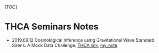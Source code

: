 [TOC]

# THCA Seminars Notes

- 2019.09.12 Cosmological Inference using Gravitational Wave Standard Sirens: A Mock Data Challenge, [THCA link](http://astro.tsinghua.edu.cn/index.php/events/calendar/eventdetail/491/-/cosmological-inference-using-gravitational-wave-standard-sirens-a-mock-data-challenge), [my_note](190912.txt)